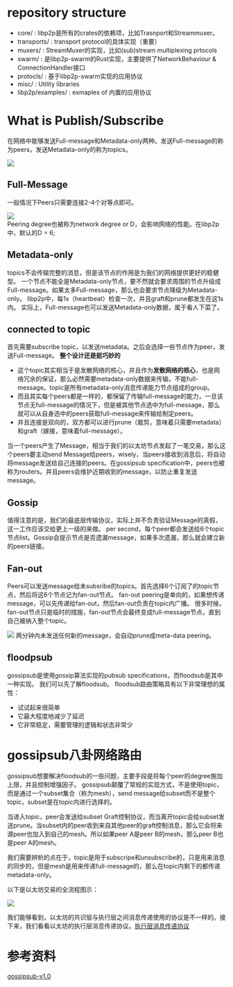 # repository structure
- core/ : libp2p是所有的crates的依赖项，比如Trasnport和Streammuxer。
- transports/ : transport protocol的具体实现（重要）
- muxers/ : StreamMuxer的实现，比如(sub)stream multiplexing prtocols
- swarm/ : 是libp2p-swarm的Rust实现，主要提供了NetworkBehaviour & ConnectionHandler接口
- protocls/ : 基于libp2p-swarm实现的应用协议
- misc/ : Utility libraries
- libp2p/examples/ : exmaples of 内置的应用协议

# What is Publish/Subscribe
在网络中能够发送Full-message和Metadata-only两种。发送Full-message的称为peers，发送Metadata-only的称为topics。

<image src = "/docs/images/subscribed_peers.png"></image>

## Full-Message
一般情况下Peers只需要连接2-4个对等点即可。  

<image src = "/docs/images/full_message_network.png"></image>  
Peering degree也被称为network degree or D，会影响网络的性能。在libp2p中，默认的D = 6;

## Metadata-only
topics不会传输完整的消息，但是该节点的作用是为我们的网络提供更好的稳健型。
一个节点不能全是Metadata-only节点，要不然就会要求周围的节点升级成Full-message。如果太多Full-message，那么也会要求节点降级为Metadata-only。
libp2p中，每1s（heartbeat）检查一次，并且graft和prune都发生在这1s内。
实际上，Full-message也可以发送Metadata-only数据，属于看人下菜了。

## connected to topic
首先需要subscribe topic，以发送metadata。之后会选择一些节点作为peer，发送Full-message。
**整个设计还是挺巧妙的**  
- 这个topic其实相当于是发散网络的核心，并且作为**发散网络的核心**，也是网络冗余的保证，那么必然需要metadata-only数据来传输，不能full-message。topic是所有metadata-only消息传递能力节点组成的group。
- 而且其实每个peers都是一样的，都保留了传输full-message的能力，一旦该节点无full-message的情况下，但是被其他节点选中为full-message，那么就可以从自身选中的peers获取full-message来传输给制定peers。  
- 并且连接是双向的，双方都可以进行prune（裁剪，意味着只需要metadata）和graft（嫁接，意味着full-message）。

当一个peers产生了Message，相当于我们的以太坊节点发起了一笔交易，那么这个peers要主动send Message给peers，wisely，当peers接收到消息后，将自动将message发送给自己连接的peers。在gossipsub specification中，peers也被称为routers。并且peers会维护近期收到的message，以防止重复发送message。

## Gossip
值得注意的是，我们的最底层传输协议，实际上并不负责验证Message的真假，这一工作应该交给更上一级的来做。
per second，每个peer都会发送给6个topic节点list。Gossip会提示节点是否遗漏message，如果多次遗漏，那么就会建立新的peers链接。

## Fan-out
Peers可以发送message给未subsribe的topics。首先选择6个订阅了的topic节点，然后将这6个节点记为fan-out节点。
fan-out peering是单向的，如果想传递message，可以先传递给fan-out，然后fan-out负责在topic内广播。
很多时候，fan-out节点只是临时的措施，fan-out节点会最终变成full-message节点，直到自己被纳入整个topic。

<image src = "/docs/images/fanout_grafting_preference.png"></image>
两分钟内未发送任何新的message，会自动prune成meta-data peering。

## floodpsub
gossipsub是使用gossip算法实现的pubsub specifications，而floodsub是其中一种实现。
我们可以先了解floodsub。
floodsub路由策略具有以下非常理想的属性：
- 试试起来很简单  
- 它最大程度地减少了延迟  
- 它非常稳定，需要管理的逻辑和状态非常少  

# gossipsub八卦网络路由
gossipsub想要解决floodsub的一些问题，主要手段是将每个peer的degree施加上限，并且控制增强因子。
gossipsub颠覆了常规的实现方式，不是使用topic，而是通过一个subset集合（称为mesh），send message给subset而不是整个topic，subset是在topic内进行选择的。

当进入topic，peer会发送给subset Graft控制协议，而当离开topic会给subset发送prune。当subset内的peer收到来自其他peer的graft控制消息，那么它会将来源peer也加入到自己的mesh。所以如果peer A是peer B的mesh，那么peer B也是peer A的mesh。

我们需要辨析的点在于，topic是用于subscripe和unsubscribe的，只是用来消息的同步的，但是mesh是用来传递full-message的，那么在topic内剩下的都传递metadata-only。



以下是以太坊交易的全流程图示：  

<image src = "/docs/images/lifecycle.png"></image>  

我们能够看到，以太坊的共识层与执行层之间消息传递使用的协议是不一样的。接下来，我们看看以太坊的执行层消息传递协议。[执行层消息传递协议](/docs/research/Devp2p.md)    




# 参考资料
[gossipsub-v1.0](https://github.com/libp2p/specs/blob/master/pubsub/gossipsub/gossipsub-v1.0.md#motivations-and-prior-work)  
